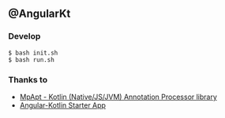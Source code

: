 ## @AngularKt

### Develop
```
$ bash init.sh
$ bash run.sh
```
### Thanks to
* [MpApt - Kotlin (Native/JS/JVM) Annotation Processor library](https://github.com/Foso/MpApt)
* [Angular-Kotlin Starter App](https://github.com/gbaldeck/angular-kotlin-starter)